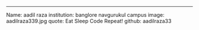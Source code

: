 ---
Name: aadil raza
institution: banglore navgurukul campus
image: aadilraza339.jpg
quote: Eat Sleep Code Repeat!
github: aadilraza33

